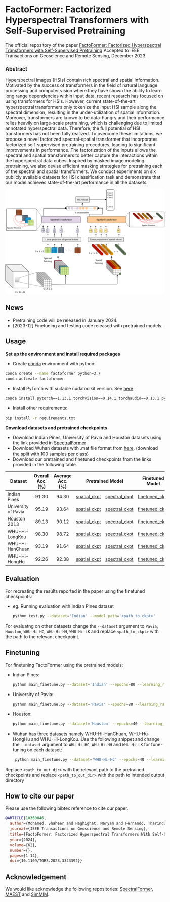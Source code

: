 # FactoFormer: Factorized Hyperspectral Transformers with Self-Supervised Pretraining

The official repository of the paper [FactoFormer: Factorized Hyperspectral Transformers with Self-Supervised Pretraining](https://ieeexplore.ieee.org/document/10360846) Accepted to IEEE Transactions on Geoscience and Remote Sensing, December 2023.

[//]: # (We introduce a novel factorized transformer architecture called _FactoFormer_ with self-supervised pretraining for hyperspectral data. This network architecture enables factorized self-attention and factorized self-supervised pretraining focusing on learning salient representations in both spectral and spatial dimensions.)

### Abstract
Hyperspectral images (HSIs) contain rich spectral and spatial information. Motivated by the success of transformers in the field of natural language processing and computer vision where they have shown the ability to learn long range dependencies within input data, recent research has focused on using transformers for HSIs. However, current state-of-the-art hyperspectral transformers only tokenize the input HSI sample along the spectral dimension, resulting in the under-utilization of spatial information. Moreover, transformers are known to be data-hungry and their performance relies heavily on large-scale pretraining, which is challenging due to limited annotated hyperspectral data. Therefore, the full potential of HSI transformers has not been fully realized. To overcome these limitations, we propose a novel factorized spectral-spatial transformer that incorporates factorized self-supervised pretraining procedures, leading to significant improvements in performance. The factorization of the inputs allows the spectral and spatial transformers to better capture the interactions within the hyperspectral data cubes. Inspired by masked image modeling pretraining, we also devise efficient masking strategies for pretraining each of the spectral and spatial transformers. We conduct experiments on six publicly available datasets for HSI classification task and demonstrate that our model achieves state-of-the-art performance in all the datasets.

![alt text](docs/FactoFormer.png)

## News
- Pretraining code will be released in January 2024.
- [2023-12] Finetuning and testing code released with pretrained models.

Usage
---------------------
<b>Set up the environment and install required packages</b>
  
  - Create [conda](https://docs.conda.io/en/latest/) environment with python:
  ```bash
  conda create --name factoformer python=3.7
  conda activate factoformer
  ```
  - Install PyTorch with suitable cudatoolkit version. See [here](https://pytorch.org/):
  ```bash
  conda install pytorch==1.13.1 torchvision==0.14.1 torchaudio==0.13.1 pytorch-cuda=11.6 -c pytorch -c nvidia
  ```
  -  Install other requirements:
  ```bash
  pip install -r requirements.txt
  ```

<b>Download datasets and pretrained checkpoints</b>

- Download Indian Pines, University of Pavia and Houston datasets using the link provided in [SpectralFormer](https://github.com/danfenghong/IEEE_TGRS_SpectralFormer)
- Download Wuhan datasets with .mat file format from [here](http://rsidea.whu.edu.cn/resource_WHUHi_sharing.htm). (download the split with 100 samples per class)
- Download our pretrained and finetuned checkpoints from the links provided in the following table.

<table>
<thead>
  <tr>
    <th>Dataset</th>
    <th>Overall Acc. (%)</th>
    <th>Average Acc. (%)</th>
    <th colspan="2">Pretrained Model</th>
    <th colspan="2">Finetuned Model</th>
  </tr>
</thead>
<tbody>
  <tr>
    <td>Indian Pines</td>
    <td style="text-align: center;">91.30</td>
    <td style="text-align: center;">94.30</td>
    <td><a href="https://www.dropbox.com/scl/fi/a05dx1nbz6e8ohgpmsdmc/pretrained_spatial.pth?rlkey=k2buvu9h4lscnjhv334x1jv6z&dl=0">spatial_ckpt</a></td>
    <td><a href="https://www.dropbox.com/scl/fi/adpm9qm12bqdye5mlkp1h/pretrained_spectral.pth?rlkey=utctcrssg1kra05594szfcrox&dl=0">spectral_ckpt</a></td>
    <td><a href="https://www.dropbox.com/scl/fi/2n5e0rc8cka4xclny6fjk/IndianPines_ft.pt?rlkey=lzqx943hh52twxvihmlgnviji&dl=0">finetuned_ckpt</a></td>
    
  </tr>
  <tr>
    <td>University of Pavia</td>
    <td style="text-align: center;">95.19</td>
    <td style="text-align: center;">93.64</td>
    <td><a href="https://www.dropbox.com/scl/fi/pan3q5zfwd2wtptxlic21/pretrained_spatial.pth?rlkey=0hvcibc4qtjqu8a890rxrwr1n&dl=0">spatial_ckpt</a></td>
    <td><a href="https://www.dropbox.com/scl/fi/cuskvw6le49vkcvkqoela/pretrained_spectral.pth?rlkey=4ydhn09qydt8yj286numj6e25&dl=0">spectral_ckpt</a></td>
    <td><a href="https://www.dropbox.com/scl/fi/44zv1tsyi76slnp28yxjj/Pavia_ft.pt?rlkey=vdfnxe0dk8b5yp0wkhd2tt86j&dl=0">finetuned_ckpt</a></td>
  </tr>
  <tr>
    <td>Houston 2013</td>
    <td style="text-align: center;">89.13</td>
    <td style="text-align: center;">90.12</td>
    <td><a href="https://www.dropbox.com/scl/fi/dbh7esbf042e56x2xnw59/pretrained_spatial.pth?rlkey=61kw6c4203rycuq409mftb76o&dl=0">spatial_ckpt</a></td>
    <td><a href="https://www.dropbox.com/scl/fi/kzzd5lrwlehvgnjlip326/pretrained_spectral.pth?rlkey=uqmeyuaxlj6dkmwdo4r8z4n89&dl=0">spectral_ckpt</a></td>
    <td><a href="https://www.dropbox.com/scl/fi/ezeodymn9ox1pmsmowkyv/Houston_ft.pt?rlkey=h8d8nwy0uap5ozi4omlc18llm&dl=0">finetuned_ckpt</a></td>
  </tr>
   <tr>
    <td>WHU-Hi-LongKou</td>
    <td style="text-align: center;">98.30</td>
    <td style="text-align: center;">98.72</td>
    <td><a href="https://www.dropbox.com/scl/fi/go3gd0e7xmumg7fmfn1k2/pretrained_spatial.pth?rlkey=jyuyxa4m9at0lm3n2c3rl8ccd&dl=0">spatial_ckpt</a></td>
    <td><a href="https://www.dropbox.com/scl/fi/u6gsf8vonxm7jccf41nvn/pretrained_spectral.pth?rlkey=68f2afmnfwe3xwhvb8qgwkree&dl=0">spectral_ckpt</a></td>
    <td><a href="https://www.dropbox.com/scl/fi/iau0iyfgj3t6wiw1t47o0/WHU-Hi-LK_ft.pt?rlkey=527sgoy2ycjxd7ubl6e3drkzt&dl=0">finetuned_ckpt</a></td>
  </tr>
  <tr>
    <td>WHU-Hi-HanChuan</td>
    <td style="text-align: center;">93.19</td>
    <td style="text-align: center;">91.64</td>
    <td><a href="https://www.dropbox.com/scl/fi/9ome9i0kcb4zj861sqbh5/pretrained_spatial.pth?rlkey=sz492a44a81gjtffxzy817l3f&dl=0">spatial_ckpt</a></td>
    <td><a href="https://www.dropbox.com/scl/fi/yslzx0aeb70dpmtd5663c/pretrained_spectral.pth?rlkey=9y7skxa65zkmrlbpit9iobw2e&dl=0">spectral_ckpt</a></td>
    <td><a href="https://www.dropbox.com/scl/fi/f9wswfrh9jogov8zyc46v/WHU-Hi-HC_ft.pt?rlkey=jfvfy2lrpkjc0pfllcwm7603h&dl=0">finetuned_ckpt</a></td>
  </tr>
  <tr>
    <td>WHU-Hi-HongHu</td>
    <td style="text-align: center;">92.26</td>
    <td style="text-align: center;">92.38</td>
    <td><a href="https://www.dropbox.com/scl/fi/6ipjbnb2i85foro3cp42r/pretrained_spatial.pth?rlkey=57t0v5ti5cvchn7ge1yeoxt1g&dl=0">spatial_ckpt</a></td>
    <td><a href="https://www.dropbox.com/scl/fi/sniql4ml73mdu1u0c70jo/pretrained_spectral.pth?rlkey=w2b641ymzugxfj6g7lh4l9jqv&dl=0">spectral_ckpt</a></td>
    <td><a href="https://www.dropbox.com/scl/fi/c0bevcc3flcyj1zf2kpw8/WHU-Hi-HH_ft.pt?rlkey=a3ix8vlkgpxubzini0ewqx6ss&dl=0">finetuned_ckpt</a></td>
  </tr>
 
    
</tbody>
</table>

Evaluation
---------------------
For recreating the results reported in the paper using the finetuned checkpoints:
- eg. Running evaluation with Indian Pines dataset
  ```bash
  python test.py --dataset='Indian' --model_path='<path_to_ckpt>'
  ```
For evaluatng on other datasets change the `--dataset` argument to `Pavia`, `Houston`, `WHU-Hi-HC`, `WHU-Hi-HH`, `WHU-Hi-LK` and replace `<path_to_ckpt>` with the path to the relevant checkpoint. 


Finetuning
---------------------
For finetuning FactoFormer using the pretrained models:
- Indian Pines:
    ```bash
    python main_finetune.py --dataset='Indian' --epochs=80 --learning_rate=3e-4 --pretrained_spectral='<path_to_ckpt>' --pretrained_spatial='<path_to_ckpt>' --output_dir='<path_to_out_dir>'
    ```
 - University of Pavia:
      ```bash
      python main_finetune.py --dataset='Pavia' --epochs=80 --learning_rate=1e-3 --pretrained_spectral='<path_to_ckpt>' --pretrained_spatial='<path_to_ckpt>' --output_dir='<path_to_out_dir>'
      ```
 - Houston:
      ```bash
      python main_finetune.py --dataset='Houston' --epochs=40 --learning_rate=2e-3 --pretrained_spectral='<path_to_ckpt>' --pretrained_spatial='<path_to_ckpt>' --output_dir='<path_to_out_dir>'
      ```
- Wuhan has three datasets namely WHU-Hi-HanChuan, WHU-Hu-HongHu and WHU-Hi-LongKou. Use the following snippet and change the `--dataset` argument to `WHU-Hi-HC`, `WHU-Hi-HH` and `WHU-Hi-LK` for fune-tuning on each dataset:
     ```bash
      python main_finetune.py --dataset='WHU-Hi-HC' --epochs=40 --learning_rate=1e-3 --pretrained_spectral='<path_to_ckpt>' --pretrained_spatial='<path_to_ckpt>' --output_dir='<path_to_out_dir>'
    ```

Replace `<path_to_out_dir>` with the relevant path to the pretrained checkpoints and replace `<path_to_out_dir>` with the path to intended output directory

## How to cite our paper
Please use the following bibtex reference to cite our paper.
```bibtex
@ARTICLE{10360846,
  author={Mohamed, Shaheer and Haghighat, Maryam and Fernando, Tharindu and Sridharan, Sridha and Fookes, Clinton and Moghadam, Peyman},
  journal={IEEE Transactions on Geoscience and Remote Sensing}, 
  title={FactoFormer: Factorized Hyperspectral Transformers With Self-Supervised Pretraining}, 
  year={2024},
  volume={62},
  number={},
  pages={1-14},
  doi={10.1109/TGRS.2023.3343392}}

```

## Acknowledgement
We would like acknowledge the following repositories: [SpectralFormer](https://github.com/danfenghong/IEEE_TGRS_SpectralFormer), [MAEST](https://github.com/ibanezfd/MAEST/tree/main) and [SimMIM](https://github.com/microsoft/SimMIM).

